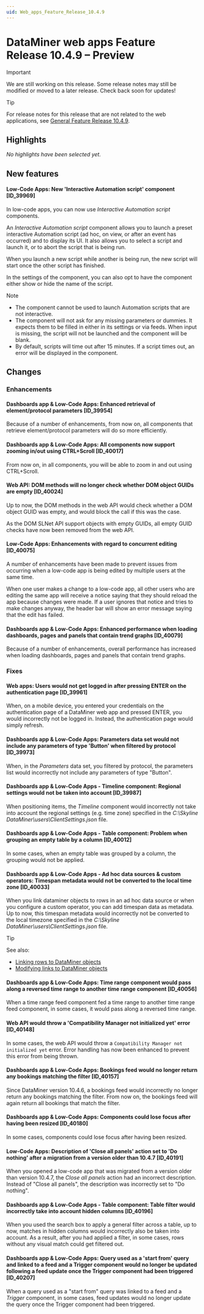 ```yaml
---
uid: Web_apps_Feature_Release_10.4.9
---
```


# DataMiner web apps Feature Release 10.4.9 – Preview

> [!IMPORTANT]
> We are still working on this release. Some release notes may still be modified or moved to a later release. Check back soon for updates!

> [!TIP]
> For release notes for this release that are not related to the web applications, see [General Feature Release 10.4.9](xref:General_Feature_Release_10.4.9).

## Highlights

*No highlights have been selected yet.*

## New features

#### Low-Code Apps: New 'Interactive Automation script' component [ID_39969]

<!-- MR 10.3.0 [CU18] / 10.4.0 [CU6] - FR 10.4.9 -->

In low-code apps, you can now use *Interactive Automation script* components.

An *Interactive Automation script* component allows you to launch a preset interactive Automation script (ad hoc, on view, or after an event has occurred) and to display its UI. It also allows you to select a script and launch it, or to abort the script that is being run.

When you launch a new script while another is being run, the new script will start once the other script has finished.

In the settings of the component, you can also opt to have the component either show or hide the name of the script.

> [!NOTE]
>
> - The component cannot be used to launch Automation scripts that are not interactive.
> - The component will not ask for any missing parameters or dummies. It expects them to be filled in either in its settings or via feeds. When input is missing, the script will not be launched and the component will be blank.
> - By default, scripts will time out after 15 minutes. If a script times out, an error will be displayed in the component.

## Changes

### Enhancements

#### Dashboards app & Low-Code Apps: Enhanced retrieval of element/protocol parameters [ID_39954]

<!-- MR 10.3.0 [CU18] / 10.4.0 [CU6] - FR 10.4.9 -->

Because of a number of enhancements, from now on, all components that retrieve element/protocol parameters will do so more efficiently.

#### Dashboards app & Low-Code Apps: All components now support zooming in/out using CTRL+Scroll [ID_40017]

<!-- MR 10.3.0 [CU18] / 10.4.0 [CU6] - FR 10.4.9 -->

From now on, in all components, you will be able to zoom in and out using CTRL+Scroll.

#### Web API: DOM methods will no longer check whether DOM object GUIDs are empty [ID_40024]

<!-- MR 10.3.0 [CU18] / 10.4.0 [CU6] - FR 10.4.9 -->

Up to now, the DOM methods in the web API would check whether a DOM object GUID was empty, and would block the call if this was the case.

As the DOM SLNet API support objects with empty GUIDs, all empty GUID checks have now been removed from the web API.

#### Low-Code Apps: Enhancements with regard to concurrent editing [ID_40075]

<!-- MR 10.3.0 [CU18] / 10.4.0 [CU6] - FR 10.4.9 -->

A number of enhancements have been made to prevent issues from occurring when a low-code app is being edited by multiple users at the same time.

When one user makes a change to a low-code app, all other users who are editing the same app will receive a notice saying that they should reload the app because changes were made. If a user ignores that notice and tries to make changes anyway, the header bar will show an error message saying that the edit has failed.

#### Dashboards app & Low-Code Apps: Enhanced performance when loading dashboards, pages and panels that contain trend graphs [ID_40079]

<!-- MR 10.3.0 [CU18] / 10.4.0 [CU6] - FR 10.4.9 -->

Because of a number of enhancements, overall performance has increased when loading dashboards, pages and panels that contain trend graphs.

### Fixes

#### Web apps: Users would not get logged in after pressing ENTER on the authentication page [ID_39961]

<!-- MR 10.3.0 [CU18] / 10.4.0 [CU6] - FR 10.4.9 -->

When, on a mobile device, you entered your credentials on the authentication page of a DataMiner web app and pressed ENTER, you would incorrectly not be logged in. Instead, the authentication page would simply refresh.

#### Dashboards app & Low-Code Apps: Parameters data set would not include any parameters of type 'Button' when filtered by protocol [ID_39973]

<!-- MR 10.3.0 [CU18] / 10.4.0 [CU6] - FR 10.4.9 -->

When, in the *Parameters* data set, you filtered by protocol, the parameters list would incorrectly not include any parameters of type "Button".

#### Dashboards app & Low-Code Apps - Timeline component: Regional settings would not be taken into account [ID_39987]

<!-- MR 10.3.0 [CU18] / 10.4.0 [CU6] - FR 10.4.9 -->

When positioning items, the *Timeline* component would incorrectly not take into account the regional settings (e.g. time zone) specified in the *C:\\Skyline DataMiner\\users\\ClientSettings.json* file.

#### Dashboards app & Low-Code Apps - Table component: Problem when grouping an empty table by a column [ID_40012]

<!-- MR 10.3.0 [CU18] / 10.4.0 [CU6] - FR 10.4.9 -->

In some cases, when an empty table was grouped by a column, the grouping would not be applied.

#### Dashboards app & Low-Code Apps - Ad hoc data sources & custom operators: Timespan metadata would not be converted to the local time zone [ID_40033]

<!-- MR 10.3.0 [CU18] / 10.4.0 [CU6] - FR 10.4.9 -->

When you link dataminer objects to rows in an ad hoc data source or when you configure a custom operator, you can add timespan data as metadata. Up to now, this timespan metadata would incorrectly not be converted to the local timezone specified in the *C:\\Skyline DataMiner\\users\\ClientSettings.json* file.

> [!TIP]
> See also:
>
> - [Linking rows to DataMiner objects](xref:Ad_hoc_Metadata)
> - [Modifying links to DataMiner objects](xref:CO_Metadata)

#### Dashboards app & Low-Code Apps: Time range component would pass along a reversed time range to another time range component [ID_40056]

<!-- MR 10.3.0 [CU18] / 10.4.0 [CU6] - FR 10.4.9 -->

When a time range feed component fed a time range to another time range feed component, in some cases, it would pass along a reversed time range.

#### Web API would throw a 'Compatibility Manager not initialized yet' error [ID_40148]

<!-- MR 10.3.0 [CU18] / 10.4.0 [CU6] - FR 10.4.9 -->

In some cases, the web API would throw a `Compatibility Manager not initialized yet` error. Error handling has now been enhanced to prevent this error from being thrown.

#### Dashboards app & Low-Code Apps: Bookings feed would no longer return any bookings matching the filter [ID_40157]

<!-- MR 10.3.0 [CU18] / 10.4.0 [CU6] - FR 10.4.9 -->

Since DataMiner version 10.4.6, a bookings feed would incorrectly no longer return any bookings matching the filter. From now on, the bookings feed will again return all bookings that match the filter.

#### Dashboards app & Low-Code Apps: Components could lose focus after having been resized [ID_40180]

<!-- MR 10.3.0 [CU18] / 10.4.0 [CU6] - FR 10.4.9 -->

In some cases, components could lose focus after having been resized.

#### Low-Code Apps: Description of 'Close all panels' action set to 'Do nothing' after a migration from a version older than 10.4.7 [ID_40191]

<!-- MR 10.3.0 [CU18] / 10.4.0 [CU6] - FR 10.4.9 -->

When you opened a low-code app that was migrated from a version older than version 10.4.7, the *Close all panels* action had an incorrect description. Instead of "Close all panels", the description was incorrectly set to "Do nothing".

#### Dashboards app & Low-Code Apps - Table component: Table filter would incorrectly take into account hidden columns [ID_40196]

<!-- MR 10.3.0 [CU18] / 10.4.0 [CU6] - FR 10.4.9 -->

When you used the search box to apply a general filter across a table, up to now, matches in hidden columns would incorrectly also be taken into account. As a result, after you had applied a filter, in some cases, rows without any visual match could get filtered out.

#### Dashboards app & Low-Code Apps: Query used as a 'start from' query and linked to a feed and a Trigger component would no longer be updated following a feed update once the Trigger component had been triggered [ID_40207]

<!-- MR 10.3.0 [CU18] / 10.4.0 [CU6] - FR 10.4.9 -->

When a query used as a "start from" query was linked to a feed and a *Trigger* component, in some cases, feed updates would no longer update the query once the Trigger component had been triggered.
